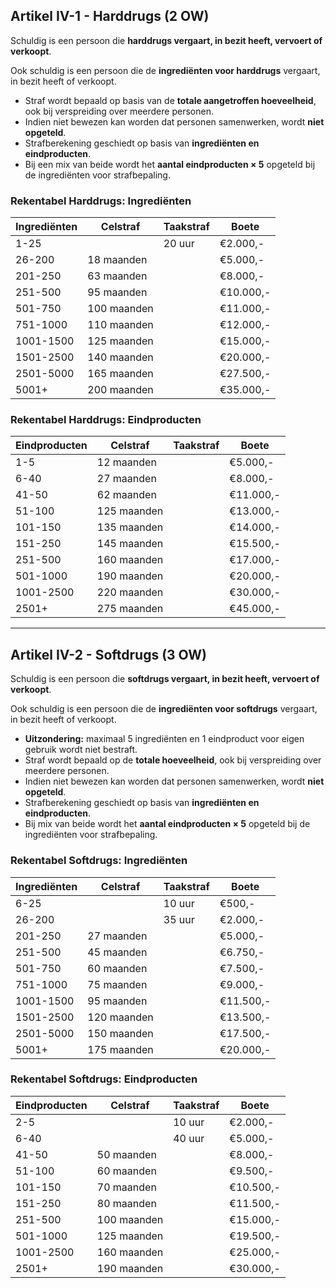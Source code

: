 ## **Artikel IV-1 - Harddrugs (2 OW)**

Schuldig is een persoon die **harddrugs vergaart, in bezit heeft, vervoert of verkoopt**.  

Ook schuldig is een persoon die de **ingrediënten voor harddrugs** vergaart, in bezit heeft of verkoopt.  

- Straf wordt bepaald op basis van de **totale aangetroffen hoeveelheid**, ook bij verspreiding over meerdere personen.  
- Indien niet bewezen kan worden dat personen samenwerken, wordt **niet opgeteld**.  
- Strafberekening geschiedt op basis van **ingrediënten en eindproducten**.  
- Bij een mix van beide wordt het **aantal eindproducten × 5** opgeteld bij de ingrediënten voor strafbepaling.

### **Rekentabel Harddrugs: Ingrediënten**

| Ingrediënten | Celstraf | Taakstraf | Boete |
|--------------|----------|-----------|-------|
| 1-25         |          | 20 uur    | €2.000,- |
| 26-200       | 18 maanden |         | €5.000,- |
| 201-250      | 63 maanden |         | €8.000,- |
| 251-500      | 95 maanden |         | €10.000,- |
| 501-750      | 100 maanden |        | €11.000,- |
| 751-1000     | 110 maanden |        | €12.000,- |
| 1001-1500    | 125 maanden |        | €15.000,- |
| 1501-2500    | 140 maanden |        | €20.000,- |
| 2501-5000    | 165 maanden |        | €27.500,- |
| 5001+        | 200 maanden |        | €35.000,- |

### **Rekentabel Harddrugs: Eindproducten**

| Eindproducten | Celstraf | Taakstraf | Boete |
|---------------|----------|-----------|-------|
| 1-5           | 12 maanden |         | €5.000,- |
| 6-40          | 27 maanden |         | €8.000,- |
| 41-50         | 62 maanden |         | €11.000,- |
| 51-100        | 125 maanden |        | €13.000,- |
| 101-150       | 135 maanden |        | €14.000,- |
| 151-250       | 145 maanden |        | €15.500,- |
| 251-500       | 160 maanden |        | €17.000,- |
| 501-1000      | 190 maanden |        | €20.000,- |
| 1001-2500     | 220 maanden |        | €30.000,- |
| 2501+         | 275 maanden |        | €45.000,- |

---

## **Artikel IV-2 - Softdrugs (3 OW)**

Schuldig is een persoon die **softdrugs vergaart, in bezit heeft, vervoert of verkoopt**.  

Ook schuldig is een persoon die de **ingrediënten voor softdrugs** vergaart, in bezit heeft of verkoopt.  

- **Uitzondering:** maximaal 5 ingrediënten en 1 eindproduct voor eigen gebruik wordt niet bestraft.  
- Straf wordt bepaald op de **totale hoeveelheid**, ook bij verspreiding over meerdere personen.  
- Indien niet bewezen kan worden dat personen samenwerken, wordt **niet opgeteld**.  
- Strafberekening geschiedt op basis van **ingrediënten en eindproducten**.  
- Bij mix van beide wordt het **aantal eindproducten × 5** opgeteld bij de ingrediënten voor strafbepaling.

### **Rekentabel Softdrugs: Ingrediënten**

| Ingrediënten | Celstraf | Taakstraf | Boete |
|--------------|----------|-----------|-------|
| 6-25         |          | 10 uur    | €500,- |
| 26-200       |          | 35 uur    | €2.000,- |
| 201-250      | 27 maanden |         | €5.000,- |
| 251-500      | 45 maanden |         | €6.750,- |
| 501-750      | 60 maanden |         | €7.500,- |
| 751-1000     | 75 maanden |         | €9.000,- |
| 1001-1500    | 95 maanden |         | €11.500,- |
| 1501-2500    | 120 maanden |        | €13.500,- |
| 2501-5000    | 150 maanden |        | €17.500,- |
| 5001+        | 175 maanden |        | €20.000,- |

### **Rekentabel Softdrugs: Eindproducten**

| Eindproducten | Celstraf | Taakstraf | Boete |
|---------------|----------|-----------|-------|
| 2-5           |          | 10 uur    | €2.000,- |
| 6-40          |          | 40 uur    | €5.000,- |
| 41-50         | 50 maanden |         | €8.000,- |
| 51-100        | 60 maanden |         | €9.500,- |
| 101-150       | 70 maanden |         | €10.500,- |
| 151-250       | 80 maanden |         | €11.500,- |
| 251-500       | 100 maanden |        | €15.000,- |
| 501-1000      | 125 maanden |        | €19.500,- |
| 1001-2500     | 160 maanden |        | €25.000,- |
| 2501+         | 190 maanden |        | €30.000,- |

